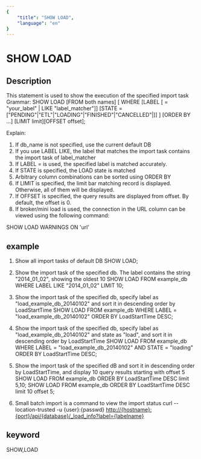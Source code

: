 ```yaml
---
{
    "title": "SHOW LOAD",
    "language": "en"
}
---
```


<!-- 
Licensed to the Apache Software Foundation (ASF) under one
or more contributor license agreements.  See the NOTICE file
distributed with this work for additional information
regarding copyright ownership.  The ASF licenses this file
to you under the Apache License, Version 2.0 (the
"License"); you may not use this file except in compliance
with the License.  You may obtain a copy of the License at

  http://www.apache.org/licenses/LICENSE-2.0

Unless required by applicable law or agreed to in writing,
software distributed under the License is distributed on an
"AS IS" BASIS, WITHOUT WARRANTIES OR CONDITIONS OF ANY
KIND, either express or implied.  See the License for the
specific language governing permissions and limitations
under the License.
-->

# SHOW LOAD

## Description

This statement is used to show the execution of the specified import task
Grammar:
SHOW LOAD
[FROM both names]
[
WHERE
[LABEL [ = "your_label" | LIKE "label_matcher"]]
[STATE = ["PENDING"|"ETL"|"LOADING"|"FINISHED"|"CANCELLED"|]]
]
[ORDER BY ...]
[LIMIT limit][OFFSET offset];

Explain:

1) If db_name is not specified, use the current default DB
2) If you use LABEL LIKE, the label that matches the import task contains the import task of label_matcher
3) If LABEL = is used, the specified label is matched accurately.
4) If STATE is specified, the LOAD state is matched
5) Arbitrary column combinations can be sorted using ORDER BY
6) If LIMIT is specified, the limit bar matching record is displayed. Otherwise, all of them will be displayed.
7) If OFFSET is specified, the query results are displayed from offset. By default, the offset is 0.
8) If broker/mini load is used, the connection in the URL column can be viewed using the following command:

SHOW LOAD WARNINGS ON 'url'

## example

1. Show all import tasks of default DB
SHOW LOAD;

2. Show the import task of the specified db. The label contains the string "2014_01_02", showing the oldest 10
SHOW LOAD FROM example_db WHERE LABEL LIKE "2014_01_02" LIMIT 10;

3. Show the import task of the specified db, specify label as "load_example_db_20140102" and sort it in descending order by LoadStartTime
SHOW LOAD FROM example_db WHERE LABEL = "load_example_db_20140102" ORDER BY LoadStartTime DESC;

4. Show the import task of the specified db, specify label as "load_example_db_20140102" and state as "load", and sort it in descending order by LoadStartTime
SHOW LOAD FROM example_db WHERE LABEL = "load_example_db_20140102" AND STATE = "loading" ORDER BY LoadStartTime DESC;

5. Show the import task of the specified dB and sort it in descending order by LoadStartTime, and display 10 query results starting with offset 5
SHOW LOAD FROM example_db ORDER BY LoadStartTime DESC limit 5,10;
SHOW LOAD FROM example_db ORDER BY LoadStartTime DESC limit 10 offset 5;

6. Small batch import is a command to view the import status
curl --location-trusted -u {user}:{passwd} <http://{hostname}:{port}/api/{database}/_load_info?label={labelname}>

## keyword

SHOW,LOAD
